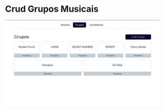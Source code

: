 # Crud Grupos Musicais

![Preview-Screens](https://github.com/Bruno-Felix/CRUD_Grupos/blob/master/novosGrupos/static/img/listaDeGrupos.png)
